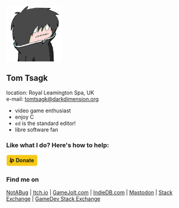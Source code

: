 ![Tom Tsagk icon](../images/icon_tomtsagk.png "That's not really what I look like")

## Tom Tsagk
location: Royal Leamington Spa, UK<br>
e-mail: tomtsagk@darkdimension.org<br>

* video game enthusiast
* enjoy C
* `ed` is the standard editor!
* libre software fan

### Like what I do? Here's how to help:

<!-- Liberapay Donation Button -->
<a href="https://liberapay.com/DarkDimension/donate" target="_blank">
	<img src="../images/liberapay_donate.png" alt="Liberapay donate icon"/>
</a>

### Find me on

<a class="button" href="https://notabug.org/tomtsagk">NotABug</a> |
<a class="button" href="https://darkdimension.itch.io/">Itch.io</a> |
<a class="button" href="https://gamejolt.com/@DarkDimension">GameJolt.com</a> |
<a class="button" href="https://www.indiedb.com/members/darkdimension">IndieDB.com</a> |
<a class="button" href="https://hostux.social/@darkdimension">Mastodon</a> |
<a class="button" href="https://stackexchange.com/users/3568134">Stack Exchange</a> |
<a class="button" href="https://gamedev.stackexchange.com/users/50867/tomtsagk">GameDev Stack Exchange</a>
